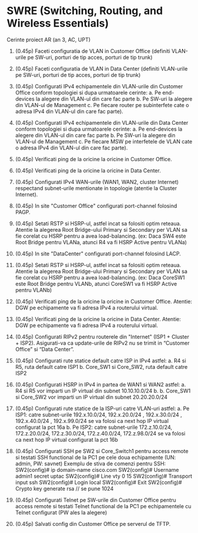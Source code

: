 # SWRE (Switching, Routing, and Wireless Essentials)

Cerinte proiect AR (an 3, AC, UPT)

1.	(0.45p)	Faceti configuratia de VLAN in Customer Office (definiti VLAN-urile pe SW-uri, porturi de tip acces, porturi de tip trunk)
2.	(0.45p)	Faceti configuratia de VLAN in Data Center (definiti VLAN-urile pe SW-uri, porturi de tip acces, porturi de tip trunk)
3.	(0.45p)	Configurati IPv4 echipamentele din VLAN-urile din Customer Office conform topologiei si dupa urmatoarele cerinte: 
a.	Pe end-devices la alegere din VLAN-ul din care fac parte
b.	Pe SW-uri la alegere din VLAN-ul de Management
c.	Pe fiecare router pe subinterfete cate o adresa IPv4 din VLAN-ul din care fac parte). 
4.	(0.45p)	Configurati IPv4 echipamentele din VLAN-urile din Data Center conform topologiei si dupa urmatoarele cerinte: 
a.	Pe end-devices la alegere din VLAN-ul din care fac parte
b.	Pe SW-uri la alegere din VLAN-ul de Management
c.	Pe fiecare MSW pe interfetele de VLAN cate o adresa IPv4 din VLAN-ul din care fac parte). 
5.	(0.45p)	Verificati ping de la oricine la oricine in Customer Office. 
6.	(0.45p)	Verificati ping de la oricine la oricine in Data Center. 
7.	(0.45p)	Configurati IPv4 WAN-urile (WAN1, WAN2, cluster Internet) respectand subnet-urile mentionate in topologie (atentie la Cluster Internet). 
8.	(0.45p)	In site "Customer Office" configurati port-channel folosind PAGP. 
9.	(0.45p)	Setati RSTP si HSRP-ul, astfel incat sa folositi optim reteaua. Atentie la alegerea Root Bridge-ului Primary si Secondary per VLAN sa fie corelat cu HSRP pentru a avea load-balancing. (ex: Daca SW4 este Root Bridge pentru VLANa, atunci R4 va fi HSRP Active pentru VLANa)
10.	(0.45p)	In site "DataCenter" configurati port-channel folosind LACP. 
11.	(0.45p)	Setati RSTP si HSRP-ul, astfel incat sa folositi optim reteaua. Atentie la alegerea Root Bridge-ului Primary si Secondary per VLAN sa fie corelat cu HSRP pentru a avea load-balancing. (ex: Daca CoreSW1 este Root Bridge pentru VLANb, atunci CoreSW1 va fi HSRP Active pentru VLANb)
12.	(0.45p)	Verificati ping de la oricine la oricine in Customer Office. Atentie: DGW pe echipamente va fi adresa IPv4 a routerului virtual.
13.	(0.45p)	Verificati ping de la oricine la oricine in Data Center. Atentie: DGW pe echipamente va fi adresa IPv4 a routerului virtual.
14.	(0.45p)	Configurati RIPv2 pentru routerele din "Internet" (ISP1 + Cluster + ISP2). Asigurati-va ca update-urile de RIPv2 nu se trimit in “Customer Office” si “Data Center”. 
15.	(0.45p)	Configurati rute statice default catre ISP in IPv4 astfel: 
a. R4 si R5, ruta default catre ISP1 
b. Core_SW1 si Core_SW2, ruta default catre ISP2 
16.	(0.45p)	Configurati HSRP in IPv4 in partea de WAN1 si WAN2 astfel: 
a.	R4 si R5 vor imparti un IP virtual din subnet 10.10.10.0/24 
b.	b. Core_SW1 si Core_SW2 vor imparti un IP virtual din subnet 20.20.20.0/24 
17.	(0.45p)	Configurati rute statice de la ISP-uri catre VLAN-uri astfel: 
a.	Pe ISP1: catre subnet-urile 192.x.10.0/24, 192.x.20.0/24 , 192.x.30.0/24 , 192.x.40.0/24 , 192.x.99.0/24  se va folosi ca next hop IP virtual configurat la pct 16a
b.	Pe ISP2: catre subnet-urile 172.z.10.0/24, 172.z.20.0/24, 172.z.30.0/24, 172.z.40.0/24, 172.z.98.0/24 se va folosi ca next hop IP virtual configurat la pct 16b

18.	(0.45p)	Configurati SSH pe SW2 si Core_Switch1 pentru access remote si testati SSH functional de la  PC1 pe cele doua echipamente (UN: admin, PW: savnet)
Exemplu de stiva de comenzi pentru SSH: 
SW2(config)# ip domain-name cisco.com
SW2(config)# Username admin1 secret uptac
SW2(config)# Line vty 0 15
SW2(config)# Transport input ssh
SW2(config)# Login local
SW2(config)# Exit
SW2(config)# Crypto key generate rsa // se pune 1024
19.	(0.45p)	Configurati Telnet pe SW-urile din Customer Office  pentru access remote si testati Telnet functional de la  PC1 pe echipamentele cu Telnet configurat  (PW ales la alegere)
20.	(0.45p)	Salvati config din Customer Office pe serverul de TFTP.